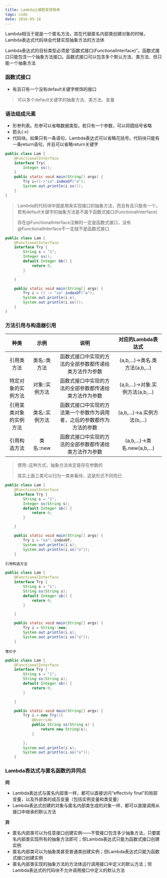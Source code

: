 ```yaml
---
title: Lambda让编程变得简单
tags: code
date: 2016-05-18
---
```

Lambda相当于就是一个匿名方法，其在代替匿名内部类创建对象的时候，Lambda表达式代码块会代替实现抽象方法的方法体

Lambda表达式的目标类型必须是“函数式接口(FunctionalInterface)”。函数式接口只能包含一个抽象方法接口。函数式接口可以包含多个默认方法、类方法、但只能一个抽象方法

<!-- more -->

### 函数式接口

- 有且只有一个没有default关键字修饰的接口

> 可以多个default关键字的抽象方法、类方法、变量

### 语法组成元素

- 形参列表。形参可以省略数据类型。若只有一个参数，可以将圆括号省略
- 箭头(->)
- 代码块。如果只有一条语句，Lambda表达式可以省略花括号。代码块只能有一条return语句，并且可以省略return关键字

```java
public class Lam {
	@FunctionalInterface
	interface Try{
		Integer ss();
	}
	public static void main(String[] args) {
		Try i=()->"sa".indexOf("a");
		System.out.println(i.ss());
	}
}
```

> Lambda的代码块中就是用来实现接口的抽象方法，而且有且只能有一个。若有default关键字的抽象方法是不属于函数式接口(FunctionalInterface)
>
> 存在@FunctionalInterface注解的一定是函数式接口，没有@FunctionalInterface不一定就不是函数式接口

```java
public class Lam {
	@FunctionalInterface
	interface Try {
		String s = "1";
		Integer ss();
		default Integer bb() {
			return 0;
		}

	}

	public static void main(String[] args) {
		Try i = () -> "sa".indexOf("a");
		System.out.println(i.s);
		System.out.println(i.ss());
	}
}
```

### 方法引用与构造器引用

|     种类      |    示例    |                 说明                  |        对应的Lambda表达式         |
| :---------: | :------: | :---------------------------------: | :-------------------------: |
|    引用类方法    | 类名::类方法  |     函数式接口中实现的方法的全部参数都传递给类方法作为参数     | (a,b,...)->类名.类方法(a,b,...)  |
|  特定对象的实例方法  | 对象::实例方法 |     函数式接口中实现的方法的全部参数都传递给类方法作为参数     | (a,b,...)->对象.实例方法(a,b,...) |
| 引用某类对象的实例方法 | 类名::实例方法 | 函数式接口中实现的方法第一个参数作为调用者，之后的参数都作为方法的参数 |  (a,b,...)->a.实例方法(b,...)   |
|   引用构造方法    | 类名::new  |     函数式接口中实现的方法的全部参数都传递给类方法作为参数     | (a,b,...)->类名.new(a,b,...)  |

> 使用::这种方式，抽象方法肯定是存在参数的
>
> 其实上面三类可以归为一类来看待，这是形式不同而已

```java
public class Lam {
	@FunctionalInterface
	interface Try {
		String s = "1";
		Integer ss(String s);
		default Integer sb() {
			return 0;
		}

	}

	public static void main(String[] args) {
		Try i = "sa"::indexOf;
		System.out.println(i.s);
		System.out.println(i.ss("a"));
	}
```

`引用构造方法`

```java
public class Lam {
	@FunctionalInterface
	interface Try {
		String s = "1";
		String ss(String s);
		default Integer sb() {
			return 0;
		}

	}

	public static void main(String[] args) {
		Try i = String::new;
		System.out.println(i.s);
		System.out.println(i.ss("a"));
	}
```

`等价于`

```java
public class Lam {
	@FunctionalInterface
	interface Try {
		String s = "1";
		String ss(String s);
		default Integer sb() {
			return 0;
		}

	}

	public static void main(String[] args) {
		Try i = new Try(){
			@Override
			public String ss(String s) {
				return new String(s);
			}
			
		};
		System.out.println(i.s);
		System.out.println(i.ss("a"));
	}
```

### Lambda表达式与匿名函数的异同点

**同**

- Lambda表达式与匿名内部类一样，都可以直接访问“effectivly final”的局部变量，以及外部类的成员变量（包括实例变量和类变量）
- Lambda表达式创建的对象与匿名内部类生成的对象一样，都可以直接调用从接口中继承的默认方法

**异**

- 匿名内部类可以为任意接口创建实例——不管接口包含多少抽象方法，只要匿名内部类实现所有的抽象方法即可；但Lambda表达式只能为函数式接口创建实例
- 匿名内部类可以为抽象类甚至普通类创建实例；但Lambda表达式只能为函数式接口创建实例
- 匿名内部类实现的抽象方法的方法体运行调用接口中定义的默认方法；但Lambda表达式的代码块不允许调用接口中定义的默认方法

